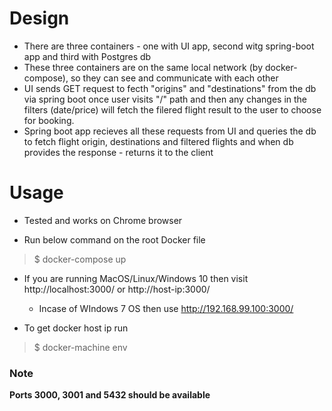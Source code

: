 # Design 

* There are three containers - one with UI app, second witg spring-boot app and third with Postgres db
* These three containers are on the same local network (by docker-compose), so they can see and communicate with each other
* UI sends GET request to fecth "origins" and "destinations" from the db via spring boot once user visits "/" path and then any changes in the filters (date/price) will fetch the filered flight result to the user to choose for booking. 
* Spring boot app recieves all these requests from UI and queries the db to fetch flight origin, destinations and filtered flights and when db provides the response - returns it to the client

# Usage

* Tested and works on Chrome browser

* Run below command on the root Docker file
> $ docker-compose up 

* If you are running MacOS/Linux/Windows 10 then visit http://localhost:3000/ or http://host-ip:3000/
  * Incase of WIndows 7 OS then use http://192.168.99.100:3000/

* To get docker host ip run
> $ docker-machine env

### Note
**Ports 3000, 3001 and 5432 should be available**
